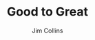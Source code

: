 ---
title: Good to Great
author: Jim Collins
coverUrl: https://images-na.ssl-images-amazon.com/images/S/compressed.photo.goodreads.com/books/1546097703i/76865.jpg
---